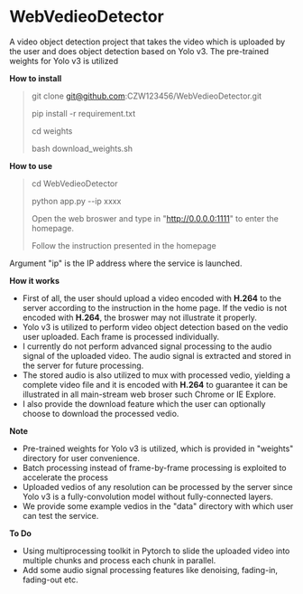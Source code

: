 # WebVedieoDetector

A video object detection project that takes the video which is uploaded by the user and does object
detection based on Yolo v3. The pre-trained weights for Yolo v3 is utilized

**How to install**
> git clone git@github.com:CZW123456/WebVedieoDetector.git
>
> pip install -r requirement.txt
> 
> cd weights
>
> bash download_weights.sh

**How to use**
> cd WebVedieoDetector
> 
> python app.py --ip xxxx
>
> Open the web broswer and type in "http://0.0.0.0:1111" to enter the homepage.
>
> Follow the instruction presented in the homepage

Argument "ip" is the IP address where the service is launched.

**How it works**
+ First of all, the user should upload a video encoded with **H.264** to the server according to the instruction in the home page. If the vedio is not encoded with **H.264**, the broswer may not illustrate it properly.
+ Yolo v3 is utilized to perform video object detection based on the vedio user uploaded. Each frame is processed individually.
+ I currently do not perform advanced signal processing to the audio signal of the uploaded video. The audio signal is extracted and stored in the server for future processing. 
+ The stored audio is also utilized to mux with processed vedio, yielding a complete video file and it is encoded with **H.264** to guarantee it can be illustrated in all main-stream web broser such Chrome or IE Explore.
+ I also provide the download feature which the user can optionally choose to download the processed vedio.

**Note**
+ Pre-trained weights for Yolo v3 is utilized, which is provided in "weights" directory for user convenience.
+ Batch processing instead of frame-by-frame processing is exploited to accelerate the process 
+ Uploaded vedios of any resolution can be processed by the server since Yolo v3 is a fully-convolution model without fully-connected layers.
+ We provide some example vedios in the "data" directory with which user can test the service.

**To Do**
+ Using multiprocessing toolkit in Pytorch to slide the uploaded video into multiple chunks and process each chunk in parallel.
+ Add some audio signal processing features like denoising, fading-in, fading-out etc.


